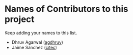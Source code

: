 # Names of Contributors to this project

Keep adding your names to this list.

* Dhruv Agarwal ([agdhruv](https://github.com/agdhruv))
* Jaime Sánchez ([citec](https://github.com/citec))
